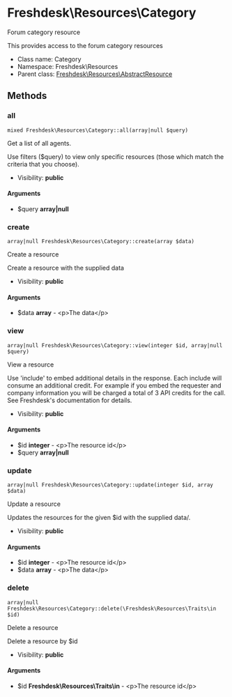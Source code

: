 Freshdesk\Resources\Category
===============

Forum category resource

This provides access to the forum category resources


* Class name: Category
* Namespace: Freshdesk\Resources
* Parent class: [Freshdesk\Resources\AbstractResource](Freshdesk-Resources-AbstractResource.md)







Methods
-------


### all

    mixed Freshdesk\Resources\Category::all(array|null $query)

Get a list of all agents.

Use filters ($query) to view only specific resources (those which match the criteria that you choose).

* Visibility: **public**


#### Arguments
* $query **array|null**



### create

    array|null Freshdesk\Resources\Category::create(array $data)

Create a resource

Create a resource with the supplied data

* Visibility: **public**


#### Arguments
* $data **array** - &lt;p&gt;The data&lt;/p&gt;



### view

    array|null Freshdesk\Resources\Category::view(integer $id, array|null $query)

View a resource

Use 'include' to embed additional details in the response. Each include will consume an additional credit.
For example if you embed the requester and company information you will be charged a total of 3 API credits for the call.
See Freshdesk's documentation for details.

* Visibility: **public**


#### Arguments
* $id **integer** - &lt;p&gt;The resource id&lt;/p&gt;
* $query **array|null**



### update

    array|null Freshdesk\Resources\Category::update(integer $id, array $data)

Update a resource

Updates the resources for the given $id with the supplied data/.

* Visibility: **public**


#### Arguments
* $id **integer** - &lt;p&gt;The resource id&lt;/p&gt;
* $data **array** - &lt;p&gt;The data&lt;/p&gt;



### delete

    array|null Freshdesk\Resources\Category::delete(\Freshdesk\Resources\Traits\in $id)

Delete a resource

Delete a resource by $id

* Visibility: **public**


#### Arguments
* $id **Freshdesk\Resources\Traits\in** - &lt;p&gt;The resource id&lt;/p&gt;


